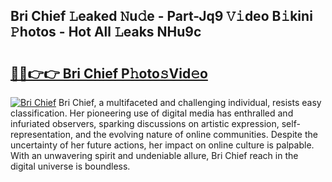 ## Bri Chief 𝙻eaked 𝙽u𝚍e - Part-Jq9 𝚅𝚒deo B𝚒kini 𝙿hotos - Hot All 𝙻eaks NHu9c

# <h2><a href="http://ld6x34r.urlbe.top/?page=Bri+Chief">🔗🔗👉👉 Bri Chief P𝚑oto𝚜Vid𝚎o</a></h2>

[![Bri Chief](https://i.imgur.com/eBuTRDB.gif)](http://ld6x34r.urlbe.top/?page=Bri+Chief)
Bri Chief, a multifaceted and challenging individual, resists easy classification. Her pioneering use of digital media has enthralled and infuriated observers, sparking discussions on artistic expression, self-representation, and the evolving nature of online communities. Despite the uncertainty of her future actions, her impact on online culture is palpable. With an unwavering spirit and undeniable allure, Bri Chief reach in the digital universe is boundless.
